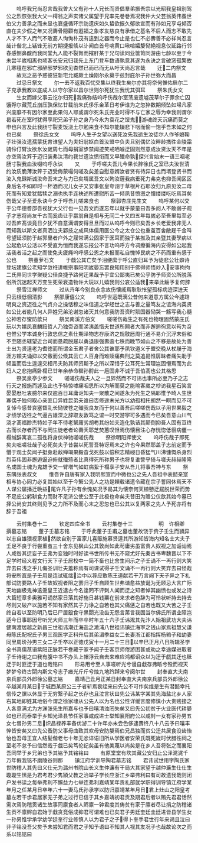 <!-- { "loadSidebar": true } -->
　　呜呼我兄尚忍言哉我曽大父有孙十人兄长而贤倡羣弟振吾宗以光昭我皇祖别驾公之烈恢张我大父一樗翁之声实诸父属望于兄率先巻巻焉况我仲大父芸翁英伟蚤世伯父力善承之而未显也衰盛循环宗祊遗庆如久蛰欲振久郁欲宣而有孙如兄亨屯倾否直在夫少假之年又况夀骨隠颧有遐福之象孝友慈良有承借之基名不后人而志不敢先人才不下人而气不敢髙人恂恂朴茂有逺到之器而今止是也仁不必夀善不必祥尚忍言哉计偕北上铦锋无前方期捷报倐以讣闻白首号咷黄口啾喧孀嫠恸絶视息仅延路行邻舂感恻鼻酸而我同堂九人能不裂胷而摧肝某于兄句读同业箧笥同游由七龄以至于今未尝半嵗相离也顷客长安兄归我先上东门登车数语孰意其遂为永诀之言破窓孤檠故几寒氊在邪亡邪醉邪梦邪欲见杳然已而已而无从吁天尚忍言哉
　　迁二内祭文
　　故兆之恶予惑彼狂新宅允臧厥土燥刚尔永奠于兹封庇尔子孙世弥大而昌
　　过忌日祭文
　　尔一去不返我百忧交集以终我生矣尔亦其将奈何惟佑启尔二子克承我教以底成人以守尔家以昌尔世则尔死犹生我忧其弭耳
　　祭朱氏女文
　　生女而嫁父事云讫尔归死我痛弥结呜呼伤哉尔室荡废遗墟茂草尔子罪余亡囚饿殍尔藏荒丘崩压孰保忆廿载前朱氏侈乐金革日考伊谁为之忽猝数期倾坠如埽凡家兴废靡不有因尔家至此果何人耶或谓尔死朱氏完业时得不与亡家之辱为幸我则谓尔曷若死在室时犹得享祀兄弟子孙之身乃今永为袁花之馁鬼游魂终天沉痛而莫之申也兴言及此我肠寸裂麦饭浇土尔勉来食不知尔能辍悲下咽而偷一饱乎吾末如之何也已矣
　　祭徐氏女文
　　呜呼人生子女望以送死汝先我逝生汝徒尔人作爷娘鞠子壮强汝遗孺蒙抚育谁望人为夫妇翁妪白首汝盟中负夫且别偶忆汝晬龄擕徃金陵霜骑伶仃臂汝欲氷汝嵗周七而母捐室歩禁阈迹笑戒哂噱迂固则然意成汝贤汝天不年是亦空焉汝笄于迈归装弗汰清约我甘遗汝愤衔而又早殱命孰探兴言始末一语三咽老肠寸裂我血汝啜呜呼永诀
　　又
　　于呼嗟夫吾儿今果长辞徐氏之室已夫汝世清约汝质脆薄汝笄于迈受侮蒙嘬何嗟及矣差自慰意婿汝者贤有待异日也而壻登贤书而汝入鬼録斯诚汝命吾末之与力已矣壻属吾文以殉汝薶我病垂死力弗克也抑吾闻区区身后名不如即时一杯酒而况儿女子又安事张皇夸诩于草根片石耶汝归九原见汝二母死而有知爱犹餂犊之溺也执手连袂述所遭慰所苦一倾夙昔愤懑之懐缕缕吃吃焉耳矣伤哉父子至爱永诀今夕于呼吾儿嗟来食也
　　祭郭杏庄先生文
　　呜呼某何以交于公年徳耆邵吾视犹大父行也一见吾文而遂忘年以就乎蒙童曰吾多阅人不敢弱子观子才志将尚友千古而奚齿让乎羸翁自是相与无间二十又四五年每嵗必至吾里每至必过吾庐髙谈竟日夕犹不自意满谓安得旦旦而过从呜呼今则已矣吾乡长老爱我非无人而知我以斯文者真洒泣夫郢技之成风体儒用医公今之太仓公也重茧百舍敝屣千金呌号望延须防于赵郭里者户外之屦常满公固家于医耳而独于某推及其亲暨其妻孥病以公起危以公活以不受直为恒而我遂忘报公不言功呜呼方今凋瘵徧海内安得如公起我活我者活之起之而使免夫疲癃呜呼感公恩之未报而私自愧悼民病之不药而重有感于公也
　　祭董萝石文
　　于戱公其亡矣予泪绠縻于呼公直归耳予为徒悲公壮癖诗登坛建旗公老知学敛袵讲帷宗事阳明嵗晏忘罢良知用别于佛得师悟竗入安事拘拘二氏异同世学聚疑公径良捷予路何迂果哉予乎宜公鄙夷已矣公乎防予师资公所脱落俗所沉迷起灭万变生死荣衰造物许大玩以儿嬉我则公哀公适我来举此觞予复何辞
　　祭雪江禅师文
　　过从卉年今别良永念故伤懐戚焉耿耿怅望孤标病迹深迸天只云根低徊清影
　　祭邵康僖公文
　　呜呼世运既漓公昔何来道意方属公今遽踣明爽之资迈徃之气贞介之操恬穆之味信道之学经世之志与善之量笃友之谊海内英贤如公比者能几何人异姓兄弟沦谢忽诸天其何意我防吾资时殒国器恸哭一觞写我心髓公神若存蠁防歆只
　　祭吴南溪方伯文
　　嗟嗟伤哉生之有死也物理固然蒙庄氏玩以为嬉凤衰麟踣哲人乃独赍咨而涕洟盖惜夫世道所闗者大而非邂逅徇意以茍为竒也惟公学本诚身行敦忠信之素仕期泽物志存康济之规敭厯周行通不易介沉浮末俗和不至随丞辖望近台司而恳疏脱屣以勇退康强夀逾七秩而晚节如山之不移是故处为善士出为贤逹老为耆徳而所谓金玉君子者舍公其谁耶予夙钦道义于盟交晚从杖屦于海涯方頼夫诵抑以交儆而公倐其云亡人百身而难赎痛典刑之莫追曷惟孱昧者痛失助于倾盖而后生遑遑交相吊夫防其师资斯予之所以深惜于公耳死生常理岂固懵焉而为此妇人之悲抱痛卧榻已廿年余恭命穉孙酹此一巵固非不诚于吾伯髙也公其格思
　　祭吴泉亭少参文
　　嗟嗟伤哉夫人之一旦猝然而不可讳也事所必至乃子之志行天之报施而遽及此也予特惊嘑痛咽思所以为解而莫之能喻客嵗之杪访我星石笑言晏晏厯吐衷臆尔来仅逾百日耳庸讵知夫一聚散之间遂永为死生之隔耶惟予畸人生世寡偶子独何取心亲匪口异姓昆弟夫谁曰否修途末光方以幼孤相托胡然一瞑而见不可复悼今感昔哀塞瞀乱长恸彼苍之殱我良友而于何以善吾后嗟嗟伤哉以子用世果毅之才绩学迈徃之气逼古雄深之辞取友敦笃之谊一时交游寕可多遇而今已矣吾意山川气浇才髙福尠杰特如子年不待老繄庸劣胡耇其纷如夫造化孰诘其颠倒抑吾人固有亘终古而长存者而不与罔生徒老者论夀夭耶芝焚蕙叹怛焉伤懐目注心存恍惚低徊病僵一榻缄辞寓哀二孤徃将身伏神驰嗟嗟伤哉
　　祭徐明阳挥使文
　　呜呼伤哉子即死矣夫咄嗟壮哉子必死矣夫子昔尝以死誓吾特讶焉未之许也今果然耶盖子志前定而予懵于观士矣闻子挺身赴敌殚竭果毅奋戈死鼓以偿积志精祲日昏猛气川沸慷慨杀身烈烈英伟固非邂逅逼迫俯就殱殪者比真得死所称男子也将复谁訾乎猗与嗟夫赫赫隆隆名成国士魂为鬼雄予交一臂増气如虹病絷于榻享子安从吾儿将事吾神与东
　　祭东隅张表叔文
　　惟吾许自唐有家入我明熈宣而中微也公之先人吾祖中表懿亲寔相与协心同力必复其始以至于今繄公先人之功是頼载诸遗令藏在宗子誓同休焉天不人谋公屡播迁晩益尾许凡子孙有余愧矣况予曷其为懐奈何天植戅迂屣脱世荣而势不足庇公躬耕食力而财不足济公使公至于此极也命矣夫昔田为赡公仅歆其始今墓已择公尚安其终则见予之力所不及而心末之忍忽也已公其以复两家之先人予死亦将有辞于吾祖

　　云村集巻十二
　　钦定四库全书
　　云村集巻十三　　　　　明　许相卿　撰墓志铭
　　董子壬墓志铭
　　于呼此董子壬甫之墓也董故饶于赀子壬生而頴异以志自雄猥视家植然欲自别于富家儿喜赈施慕贤逹其所游知皆海内知名士大夫子壬足不良于行尝重茧三十舍东见枫山公其敦尚如此茍庸劣虽富贵人奴视之加诟讪焉人咸咎其迂妄子壬弗为变独时时好读书世所传书无不窥尤好先秦古书卑魏晋以下不足学时经义程文行天下子壬居校中一简不畜也比舍生间示之子壬诵不一再行则大笑弃去曰浅之乎儿侮圣训壮夫羞称焉有司课试得子壬文诵不一再行则大笑弃去曰怪哉将安所寘是子壬用是连试辄绌治中以荐应敷陈王道献若干万言阙下天子异之下礼部试防要路人子壬故奴视者阻之罢归子壬自顾生世弗谐愈益放诞为无顾忌大言广际天地幽极鬼神逺遡皇王近逮古今名逹罔不评刺人闻而迂之知者悼其幽愤也或发之诗大篇短章多奥雅可诵然家日落其好施日甚钱粟在前来求者色辞为可怜状听持去持去尽则又破产以施若不知有家然其子力诤之自若也其父痛惩之自若也既又大苦之子壬终自若以至防明乃后已尸居鷇食守黒閟光没齿无怨言苐言我固当尔佛氏所谓业障岂适今日事耶因号听光大师三年而卒卒时年五十六子壬讳淞其先汴人始祖武功大夫讳健南渡居越之新昌三世祖讳潮迁海盐之澉浦八世祖讳镇迁海寕之钱山家焉祖慧父谦母陈氏配祝氏子男三观医学正科升后其弟湄季益女二长妻浙江都指挥杨辂子和幼妻同里周玠孙男三女二子壬卒以正徳戊寅十一月二十三日以辛巳正月八日所辑圣学全书真儒荩语紫阳正脉若干巻藏于家予闻子壬客京师倦游困甚或劝之幸途媒进取者子壬诗谢之曰我有腹中书不办头上帽浮云自去来难应鸿都诏众以为迂于戯其迂也秪迂于时匪迂于道也哉铭曰
　　形易用兮至人事嗟听光兮谩自戱存弗眡兮殁而视天梦梦兮终古閟内斯文兮志子瘗光斤斤兮烛九地趻踔来兮阅尔世
　　封奉直大夫南京兵部员外郎徐公墓志铭
　　嘉靖己丑月正某日封奉直大夫南京兵部员外郎徐公卒越某月某日于城西某原公三子者斩焉衰绖来曰先公不可作矣维是生有潜懿幸托信传之譔以休显于无穷繄子起之长存也且泣言状曰先公讳某字某其先海盐北乡人家右其地即姓其地俗今谓之徐家埭从公先人以为名也公性详缓言度修慎小大贵贱接之人各意满尤为方渊张先生所嘉与也予曰嘻清浊罔失矣又曰先公初贫于火业医代耕晏如也已而泰举于乡知光泽县节任家事咸成进士举知襄阳府公以咸封一女有家孙男五女七曽孙男二息炽昌禄养丰备优游二十许年亦未尝色侈逮夀终八十八云予曰嘻丰悴皆安矣又曰先公蚤防父事母曲致其欢母安防嫠焉伯兄昌独而贫公迁共居食没齿怡怡也吾母王宜人结髪偕老七十年无忿谇语旧所从学医者安荣氏既死嵗时伏腊徃祠之至老不怠予曰信然哉于戯已矣笃伦纪矣虽有他美蔑以尚矣是在乡人吾将张之而襄阳吾同举于乡兄弟也予其铭予其铭铭曰
　　有原堂堂有坎其藏公安归止公泽浘浘千万年假我铭不磨陵谷则那
　　镇江府学训导陶君墓志铭
　　君讳试世用字陶氏家世防稽人其先曰义仕元为潞州书院山长义生仲濂有干局大其家望于越仲濂生仕仕生璇璇生愫是为君考君少隽頴父教之治举子学长应浙江乡举弗利曰有司故遗我哉则闭户发书读之每举弗利不懈益力七举连弗利嘉靖某年贡礼部就学职得训导镇江府学某年月之任某月日卒年六十一妻马氏孙承学以防归嘉靖某年月日君上灶山之阳皇考墓左若干歩君居家无子弟之过行已信于其乡嘉靖初君贡及期君后者以贿先君君恬然需次焉防稽贡诸生故事同廪食者人赆廪一钟君度其俦贫有家于廪者尽让捐之防稽诸生贡不廪赆自君始于戱贪竞俗成抑君可谓难也已矣君子男廷奎廷圭廷进皆县学生女一孙男惟学承学幼学廷奎行业修慎人以为君子之子得卜奎手君世行年来谒且泣曰非子铭没吾父矣予未尝知君而君之子知予语曰不知其人视其友况子也哉故论次之而系以铭铭曰
